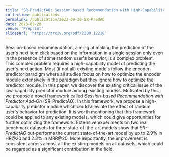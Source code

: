 ```yaml
---
title: "SR-PredictAO: Session-based Recommendation with High-Capability Predictor Add-On"
collection: publications
permalink: /publication/2023-09-20-SR-PredAO
date: 2023-09-20
venue: 'Preprint'
slidesurl: 'https://arxiv.org/pdf/2309.12218'
---
```


Session-based recommendation, aiming at making the prediction of the user's next item click based on the information in a single session only even in the presence of some random user's behavior, is a complex problem. This complex problem requires a high-capability model of predicting the user's next action. Most (if not all) existing models follow the encoder-predictor paradigm where all studies focus on how to optimize the encoder module extensively in the paradigm but they ignore how to optimize the predictor module. In this paper, we discover the existing critical issue of the low-capability predictor module among existing models. Motivated by this, we propose a novel framework called *Session-based Recommendation with Predictor Add-On* (SR-PredictAO). In this framework, we propose a high-capability predictor module which could alleviate the effect of random user's behavior for prediction. It is worth mentioning that this framework could be applied to any existing models, which could give opportunities for further optimizing the framework. Extensive experiments on two real benchmark datasets for three state-of-the-art models show that *SR-PredictAO* out-performs the current state-of-the-art model by up to 2.9% in HR@20 and 2.3% in MRR@20. More importantly, the improvement is consistent across almost all the existing models on all datasets, which could be regarded as a significant contribution in the field.
